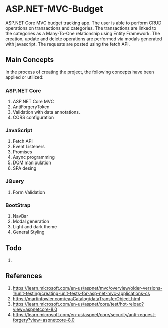 # ASP.NET-MVC-Budget

ASP.NET Core MVC budget tracking app. The user is able to perform CRUD operations on transactions and categories. The transactions
are linked to the categories as a Many-To-One relationship using Entity Framework. The creation, update and delete operations are performed via
modals generated with javascript. The requests are posted using the fetch API.

## Main Concepts

In the process of creating the project, the following concepts have been applied or utilized:

### ASP.NET Core

1. ASP.NET Core MVC
2. AntiForgeryToken
3. Validation with data annotations.
4. CORS configuration

### JavaScript

1. Fetch API
2. Event Listeners
3. Promises
4. Async programming
5. DOM manipulation
6. SPA desing

### JQuery

1. Form Validation

### BootStrap

1. NavBar
2. Modal generation
3. Light and dark theme
4. General Styling

## Todo

1.

## References

1. <https://learn.microsoft.com/en-us/aspnet/mvc/overview/older-versions-1/unit-testing/creating-unit-tests-for-asp-net-mvc-applications-cs>
2. <https://martinfowler.com/eaaCatalog/dataTransferObject.html>
3. <https://learn.microsoft.com/en-us/aspnet/core/test/hot-reload?view=aspnetcore-8.0>
4. <https://learn.microsoft.com/en-us/aspnet/core/security/anti-request-forgery?view=aspnetcore-8.0>
